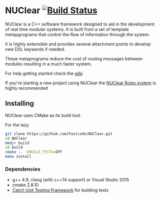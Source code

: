 NUClear [![Build Status](https://travis-ci.org/Fastcode/NUClear.svg?branch=develop)](https://travis-ci.org/Fastcode/NUClear)
=======

NUClear is a C++ software framework designed to aid in the development of real time modular systems.
It is built from a set of template metapgrograms that control the flow of information through the system.

It is highly extensible and provides several attachment points to develop new DSL keywords if needed.

These metaprograms reduce the cost of routing messages between modules resulting in a much faster system.

For help getting started check the [wiki](https://github.com/Fastcode/NUClear/wiki)

If you're starting a new project using NUClear the [NUClear Roles system](https://github.com/Fastcode/NUClearRoles) is highly recommended

## Installing
NUClear uses CMake as its build tool.

For the lazy
```bash
git clone https://github.com/Fastcode/NUClear.git
cd NUClear
mkdir build
cd build
cmake .. -DBUILD_TESTS=OFF
make install
```

### Dependencies
* g++ 4.9, clang (with c++14 support) or Visual Studio 2015
* cmake 2.8.10
* [Catch Unit Testing Framework](https://github.com/philsquared/Catch) for building tests
